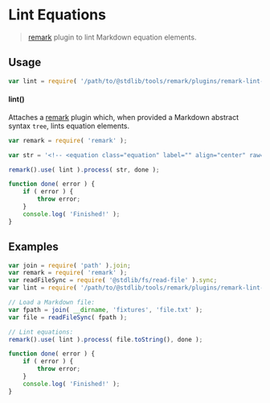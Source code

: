 # Lint Equations

> [remark][remark] plugin to lint Markdown equation elements.

<section class="usage">

## Usage

```javascript
var lint = require( '/path/to/@stdlib/tools/remark/plugins/remark-lint-equations' );
```

#### lint()

Attaches a [remark][remark] plugin which, when provided a Markdown abstract syntax `tree`, lints equation elements.

<!-- eslint-disable no-useless-escape -->

```javascript
var remark = require( 'remark' );

var str = '<!-- <equation class="equation" label="" align="center" raw="|x| = \begin{cases} x & \textrm{if}}\ x \geq 0 \\ -x & \textrm{{if}\ x < 0\end{cases}" alt=""> -->\n\n<!-- </equation> -->';

remark().use( lint ).process( str, done );

function done( error ) {
    if ( error ) {
        throw error;
    }
    console.log( 'Finished!' );
}
```

</section>

<!-- /.usage -->

<section class="notes">

</section>

<!-- /.notes -->

<section class="examples">

## Examples

<!-- eslint-disable no-sync -->

```javascript
var join = require( 'path' ).join;
var remark = require( 'remark' );
var readFileSync = require( '@stdlib/fs/read-file' ).sync;
var lint = require( '/path/to/@stdlib/tools/remark/plugins/remark-lint-equations' );

// Load a Markdown file:
var fpath = join( __dirname, 'fixtures', 'file.txt' );
var file = readFileSync( fpath );

// Lint equations:
remark().use( lint ).process( file.toString(), done );

function done( error ) {
    if ( error ) {
        throw error;
    }
    console.log( 'Finished!' );
}
```

</section>

<!-- /.examples -->

<section class="links">

[remark]: https://github.com/wooorm/remark

</section>

<!-- /.links -->
